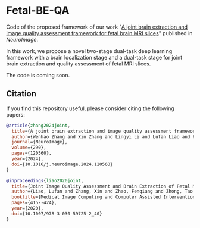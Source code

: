 # Fetal-BE-QA
Code of the proposed framework of our work "[A joint brain extraction and image quality assessment framework for fetal brain MRI slices](https://doi.org/10.1016/j.neuroimage.2024.120560)" published in *NeuroImage*.

In this work, we propose a novel two-stage dual-task deep learning framework with a brain localization stage and a dual-task stage for joint brain extraction and quality assessment of fetal MRI slices.

The code is coming soon.


## Citation
If you find this repository useful, please consider citing the following papers:

```bibtex
@article{zhang2024joint,
  title={A joint brain extraction and image quality assessment framework for fetal brain MRI slices},
  author={Wenhao Zhang and Xin Zhang and Lingyi Li and Lufan Liao and Fenqiang Zhao and Tao Zhong and Yuchen Pei and Xiangmin Xu and Chaoxiang Yang and He Zhang and Gang Li},
  journal={NeuroImage},
  volume={290},
  pages={120560},
  year={2024},
  doi={10.1016/j.neuroimage.2024.120560}
}

@inproceedings{liao2020joint,
  title={Joint Image Quality Assessment and Brain Extraction of Fetal MRI Using Deep Learning},
  author={Liao, Lufan and Zhang, Xin and Zhao, Fenqiang and Zhong, Tao and Pei, Yuchen and Xu, Xiangmin and Wang, Li and Zhang, He and Shen, Dinggang and Li, Gang},
  booktitle={Medical Image Computing and Computer Assisted Intervention -- MICCAI 2020},
  pages={415--424},
  year={2020},
  doi={10.1007/978-3-030-59725-2_40}
}
```
